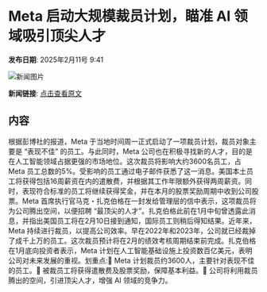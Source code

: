 # ​Meta 启动大规模裁员计划，瞄准 AI 领域吸引顶尖人才

**发布日期**: 2025年2月11号 9:41

![新闻图片](https://pic.chinaz.com/picmap/202207271436142427_0.jpg)

**新闻链接**: [点击查看原文](https://www.aibase.com/zh/news/15227)

## 内容

根据彭博社的报道，Meta 于当地时间周一正式启动了一项裁员计划，裁员对象主要是 “表现不佳” 的员工。与此同时，Meta 公司也在积极寻找新的人才，目的是在人工智能领域占据更强的市场地位。这次裁员将影响大约3600名员工，占 Meta 员工总数的5%。受影响的员工通过电子邮件获悉了这一消息。美国本土员工将获得包括16周薪资在内的遣散费，并根据其工作年限额外获得两周薪资。同时，表现符合标准的员工将继续获得奖金，并在本月的股票奖励周期中收到公司股票。Meta 首席执行官马克・扎克伯格在一封发给管理层的信中表示，这项裁员将为公司腾出空间，以便招聘 “最顶尖的人才”。扎克伯格此前在1月中旬曾透露此消息，并指出美国员工将在2月10日接到通知，国际员工则稍后得知结果。近年来，Meta 持续进行裁员，以提高公司效率。早在2022年和2023年，公司就已经裁掉了成千上万的员工。这次裁员预计将在2月的绩效考核周期结束前完成。扎克伯格在1月底向投资者表示，Meta 计划在人工智能基础设施上投资数百亿美元，表明公司对未来发展的重视。划重点:🌟 Meta 计划裁员约3600人，主要针对表现不佳的员工。💼 被裁员工将获得遣散费及股票奖励，保障基本利益。🤖 公司将利用裁员腾出的空间，引进顶尖人才，增强 AI 领域的竞争力。
